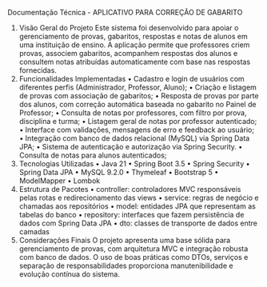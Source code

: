 Documentação Técnica - APLICATIVO 
PARA CORREÇÃO DE GABARITO 
1. Visão Geral do Projeto 
Este sistema foi desenvolvido para apoiar o gerenciamento de provas, gabaritos, respostas e 
notas de alunos em uma instituição de ensino. A aplicação permite que professores criem 
provas, associem gabaritos, acompanhem respostas dos alunos e consultem notas 
atribuídas automaticamente com base nas respostas fornecidas. 
2. Funcionalidades Implementadas 
• Cadastro e login de usuários com diferentes perfis (Administrador, Professor, Aluno); 
• Criação e listagem de provas com associação de gabaritos; 
• Resposta de provas por parte dos alunos, com correção automática baseada no gabarito 
no Painel de Professor; 
• Consulta de notas por professores, com filtro por prova, disciplina e turma; 
• Listagem geral de notas por professor autenticado; 
• Interface com validações, mensagens de erro e feedback ao usuário; 
• Integração com banco de dados relacional (MySQL) via Spring Data JPA; 
• Sistema de autenticação e autorização via Spring Security. 
• Consulta de notas para alunos autenticados; 
3. Tecnologias Utilizadas 
• Java 21 
• Spring Boot 3.5 
• Spring Security 
• Spring Data JPA 
• MySQL 9.2.0 
• Thymeleaf 
• Bootstrap 5 
• ModelMapper 
• Lombok 
4. Estrutura de Pacotes 
• controller: controladores MVC responsáveis pelas rotas e redirecionamento das views 
• service: regras de negócio e chamadas aos repositórios 
• model: entidades JPA que representam as tabelas do banco 
• repository: interfaces que fazem persistência de dados com Spring Data JPA 
• dto: classes de transporte de dados entre camadas 
5. Considerações Finais 
O projeto apresenta uma base sólida para gerenciamento de provas, com arquitetura MVC e 
integração robusta com banco de dados. O uso de boas práticas como DTOs, serviços e 
separação de responsabilidades proporciona manutenibilidade e evolução contínua do 
sistema.
